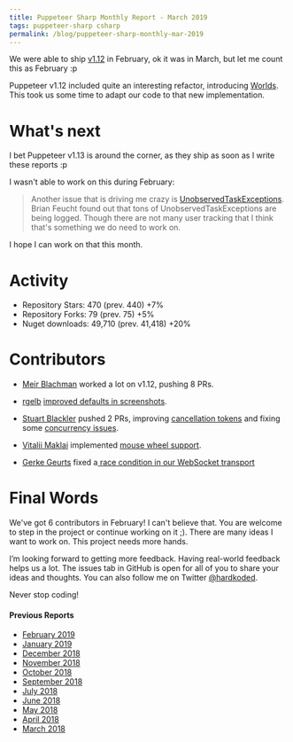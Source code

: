 ```yaml
---
title: Puppeteer Sharp Monthly Report - March 2019
tags: puppeteer-sharp csharp
permalink: /blog/puppeteer-sharp-monthly-mar-2019
---
```


We were able to ship [v1.12](https://github.com/kblok/puppeteer-sharp/releases/tag/v1.12) in February, ok it was in March, but let me count this as February :p

Puppeteer v1.12 included quite an interesting refactor, introducing [Worlds](https://chromium.googlesource.com/chromium/src.git/+/62.0.3178.1/third_party/WebKit/Source/bindings/core/v8/V8BindingDesign.md#world). This took us some time to adapt our code to that new implementation.

# What's next

I bet Puppeteer v1.13 is around the corner, as they ship as soon as I write these reports :p

I wasn't able to work on  this during February:
>Another issue that is driving me crazy is [UnobservedTaskExceptions](https://github.com/kblok/puppeteer-sharp/issues/891). Brian Feucht found out that tons of UnobservedTaskExceptions are being logged. Though there are not many user tracking that I think that's something we do need to work on.

I hope I can work on that this month.

# Activity 

* Repository Stars:  470 (prev. 440) +7%
* Repository Forks:  79 (prev. 75) +5%
* Nuget downloads:  49,710 (prev. 41,418) +20%

# Contributors

* [Meir Blachman](https://www.twitter.com/MeirBlachman) worked a lot on v1.12, pushing   8 PRs.

* [rgelb](https://github.com/rgelb) [improved defaults in screenshots](https://github.com/kblok/puppeteer-sharp/commit/9b1a597d57ff1c20d2ccb850dc1451a8a23727b4).

 * [Stuart Blackler](https://github.com/Im5tu)  pushed 2 PRs, improving [ cancellation tokens](https://github.com/kblok/puppeteer-sharp/commit/7a1de994ccd6325122020c7af95d1898b71e359d) and fixing some [concurrency issues](https://github.com/kblok/puppeteer-sharp/commit/3e082897697dcf4e97f05d4c51e1c218c7f59cb4). 

 * [Vitalii Maklai](https://github.com/HarinezumiSama) implemented [mouse wheel support](https://github.com/kblok/puppeteer-sharp/commit/db2753d0c9875b764e040a04827a67bd58c84dec).

 * [Gerke Geurts](https://github.com/ggeurts) fixed a[ race condition in our WebSocket transport](https://github.com/kblok/puppeteer-sharp/commit/69798e443c97b0fd4041db73260fff4b35a14390)

# Final Words

We've got 6 contributors in February! I can't believe that. You are welcome to step in the project or continue working on it ;). There are many ideas I want to work on. This project needs more hands.

I’m looking forward to getting more feedback. Having real-world feedback helps us a lot. The issues tab in GitHub is open for all of you to share your ideas and thoughts. You can also follow me on Twitter [@hardkoded](https://twitter.com/hardkoded).

Never stop coding!

#### Previous Reports
 * [February 2019](http://www.hardkoded.com/blog/puppeteer-sharp-monthly-feb-2019)
 * [January 2019](https://www.hardkoded.com/blog/puppeteer-sharp-monthly-jan-2019)
 * [December 2018](http://www.hardkoded.com/blog/puppeteer-sharp-monthly-dec-2018)
 * [November 2018](http://www.hardkoded.com/blog/puppeteer-sharp-monthly-nov-2018)
 * [October 2018](http://www.hardkoded.com/blog/puppeteer-sharp-monthly-oct-2018)
 * [September 2018](http://www.hardkoded.com/blog/puppeteer-sharp-monthly-sep-2018)
 * [July 2018](http://www.hardkoded.com/blog/puppeteer-sharp-monthly-jul-2018)
 * [June 2018](http://www.hardkoded.com/blog/puppeteer-sharp-monthly-jun-2018)
 * [May 2018](http://www.hardkoded.com/blogs/puppeteer-sharp-monthly-may-2018)
 * [April 2018](http://www.hardkoded.com/blogs/puppeteer-sharp-monthly-april-2018)
 * [March 2018](http://www.hardkoded.com/blogs/puppeteer-sharp-monthly-march-2018)